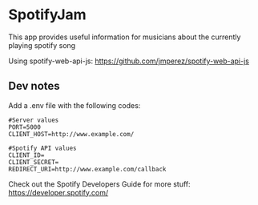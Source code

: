 # SpotifyJam

This app provides useful information for musicians about the currently playing spotify song

Using spotify-web-api-js: https://github.com/jmperez/spotify-web-api-js

## Dev notes
Add a .env file with the following codes:
```
#Server values
PORT=5000
CLIENT_HOST=http://www.example.com/

#Spotify API values
CLIENT_ID=
CLIENT_SECRET=
REDIRECT_URI=http://www.example.com/callback
```
Check out the Spotify Developers Guide for more stuff: https://developer.spotify.com/